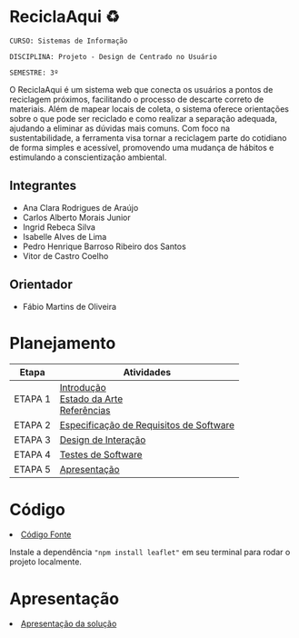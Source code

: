 # ReciclaAqui ♻

`CURSO: Sistemas de Informação`

`DISCIPLINA: Projeto - Design de Centrado no Usuário`

`SEMESTRE: 3º`

O ReciclaAqui é um sistema web que conecta os usuários a pontos de reciclagem próximos, facilitando o processo de descarte correto de materiais. Além de mapear locais de coleta, o sistema oferece orientações sobre o que pode ser reciclado e como realizar a separação adequada, ajudando a eliminar as dúvidas mais comuns. Com foco na sustentabilidade, a ferramenta visa tornar a reciclagem parte do cotidiano de forma simples e acessível, promovendo uma mudança de hábitos e estimulando a conscientização ambiental.

## Integrantes

* Ana Clara Rodrigues de Araújo
* Carlos Alberto Morais Junior
* Ingrid Rebeca Silva
* Isabelle Alves de Lima
* Pedro Henrique Barroso Ribeiro dos Santos
* Vitor de Castro Coelho

## Orientador

* Fábio Martins de Oliveira

# Planejamento

| Etapa         | Atividades |
|  :----:   | ----------- |
| ETAPA 1         |[Introdução](docs/introducao.md) <br> [Estado da Arte](docs/estado.md) <br> [Referências](docs/referencias.md) |
| ETAPA 2         |[Especificação de Requisitos de Software](docs/especificacao.md) |
| ETAPA 3         |[Design de Interação](docs/design.md) |
| ETAPA 4        |[Testes de Software](docs/testes.md) |
| ETAPA 5         | [Apresentação](docs/apresentacao.md) |


# Código

<li><a href="src/codigo.md"> Código Fonte</a></li>

 Instale a dependência `"npm install leaflet"` em seu terminal para rodar o projeto localmente.

# Apresentação

<li><a href="docs/apresentacao.md"> Apresentação da solução</a></li>
